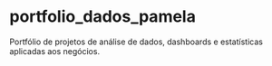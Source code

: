 # portfolio_dados_pamela
Portfólio de projetos de análise de dados, dashboards e estatísticas aplicadas aos negócios.
